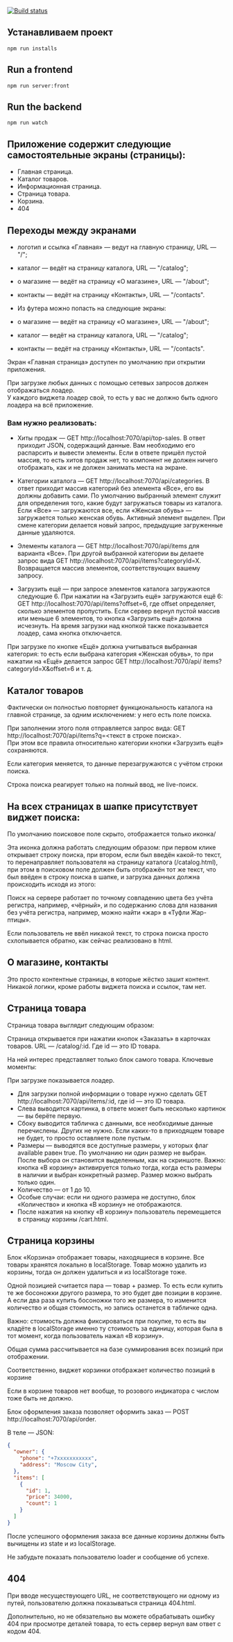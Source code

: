 [![Build status](https://ci.appveyor.com/api/projects/status/am7vyx8sbywcqe1b/branch/master?svg=true)](https://ci.appveyor.com/project/Tryd0g0lik/shopping/branch/master)

## Устанавливаем проект
`npm run installs`

## Run a frontend
`npm run server:front`

## Run the backend
`npm run watch`


## Приложение содержит следующие самостоятельные экраны (страницы):

 - Главная страница.
 - Каталог товаров.
 - Информационная страница.
 - Страница товара.
 - Корзина.
 - 404

## Переходы между экранами
 - логотип и ссылка «Главная» — ведут на главную страницу, URL — "/";
 - каталог — ведёт на страницу каталога, URL — "/catalog";
 - о магазине — ведёт на страницу «О магазине», URL — "/about";
 - контакты — ведёт на страницу «Контакты», URL — "/contacts".
 - Из футера можно попасть на следующие экраны:

 - о магазине — ведёт на страницу «О магазине», URL — "/about";
 - каталог — ведёт на страницу каталога, URL — "/catalog";
 - контакты — ведёт на страницу «Контакты», URL — "/contacts".

Экран «Главная страница» доступен по умолчанию при открытии приложения.

При загрузке любых данных с помощью сетевых запросов должен отображаться лоадер. \
У каждого виджета лоадер свой, то есть у вас не должно быть одного лоадера на всё приложение.

### Вам нужно реализовать:

 - Хиты продаж — GET http://localhost:7070/api/top-sales. В ответ приходит JSON, содержащий данные. Вам необходимо его распарсить и вывести элементы. Если в ответе пришёл пустой массив, то есть хитов продаж нет, то компонент не должен ничего отображать, как и не должен занимать места на экране.

 - Категории каталога — GET http://localhost:7070/api/categories. В ответ приходит массив категорий без элемента «Все», его вы должны добавить сами. По умолчанию выбранный элемент служит для определения того, какие будут загружаться товары из каталога. Если «Все» — загружаются все, если «Женская обувь» — загружается только женская обувь. Активный элемент выделен. При смене категории делается новый запрос, предыдущие загруженные данные удаляются.

 - Элементы каталога — GET http://localhost:7070/api/items для варианта «Все». При другой выбранной категории вы делаете запрос вида GET http://localhost:7070/api/items?categoryId=X. Возвращается массив элементов, соответствующих вашему запросу.

 - Загрузить ещё — при запросе элементов каталога загружаются следующие 6. При нажатии на «Загрузить ещё» загружаются ещё 6: GET http://localhost:7070/api/items?offset=6, где offset определяет, сколько элементов пропустить. Если сервер вернул пустой массив или меньше 6 элементов, то кнопка «Загрузить ещё» должна исчезнуть. На время загрузки над кнопкой также показывается лоадер, сама кнопка отключается.

 При загрузке по кнопке «Ещё» должна учитываться выбранная категория: то есть если выбрана категория «Женская обувь», то при нажатии на «Ещё» делается запрос GET http://localhost:7070/api/
 items?categoryId=X&offset=6 и т. д.

## Каталог товаров
Фактически он полностью повторяет функциональность каталога на главной странице, за одним исключением: у него есть поле поиска.

При заполнении этого поля отправляется запрос вида: GET http://localhost:7070/api/items?q=<текст в строке поиска>. \
При этом все правила относительно категории кнопки «Загрузить ещё» сохраняются.

Если категория меняется, то данные перезагружаются с учётом строки поиска.

Строка поиска реагирует только на полный ввод, не live-поиск.

## На всех страницах в шапке присутствует виджет поиска:
По умолчанию поисковое поле скрыто, отображается только иконка/

Эта иконка должна работать следующим образом: при первом клике открывает строку поиска, при втором, если был введён какой-то текст, то перенаправляет пользователя на страницу каталога (/catalog.html), при этом в поисковом поле должен быть отображён тот же текст, что был ввёден в строку поиска в шапке, и загрузка данных должна происходить исходя из этого:

Поиск на сервере работает по точному совпадению цвета без учёта регистра, например, «чёрный», и по содержанию слова для названия без учёта регистра, например, можно найти «жар» в «Туфли Жар-птицы».

Если пользователь не ввёл никакой текст, то строка поиска просто схлопывается обратно, как сейчас реализовано в html.

## О магазине, контакты
Это просто контентные страницы, в которые жёстко зашит контент. Никакой логики, кроме работы виджета поиска и ссылок, там нет.

## Страница товара
Страница товара выглядит следующим образом:

Страница открывается при нажатии кнопок «Заказать» в карточках товаров. URL — /catalog/:id. Где id — это ID товара.

На ней интерес представляет только блок самого товара.
Ключевые моменты:

При загрузке показывается лоадер.
- Для загрузки полной информации о товаре нужно сделать GET http://localhost:7070/api/items/:id, где id — это ID товара.
- Слева выводится картинка, в ответе может быть несколько картинок — вы берёте первую.
- Сбоку выводится табличка с данными, все необходимые данные перечислены. Других не нужно. Если каких-то в приходящем товаре не будет, то просто оставляете поле пустым.
- Размеры — выводятся все доступные размеры, у которых флаг available равен true. По умолчанию ни один размер не выбран. После выбора он становится выделенным, как на скриншоте. Важно: кнопка «В корзину» активируется только тогда, когда есть размеры в наличии и выбран конкретный размер. Размер можно выбрать только один.
- Количество — от 1 до 10.
- Особые случаи: если ни одного размера не доступно, блок «Количество» и кнопка «В корзину» не отображаются.
- После нажатия на кнопку «В корзину» пользователь перемещается в страницу корзины /cart.html.

## Страница корзины
Блок «Корзина» отображает товары, находящиеся в корзине. Все товары хранятся локально в localStorage. Товар можно удалить из корзины, тогда он должен удалиться и из localStorage тоже.

Одной позицией считается пара — товар + размер. То есть если купить те же босоножки другого размера, то это будет две позиции в корзине. А если два раза купить босоножки того же размера, то изменится количество и общая стоимость, но запись останется в табличке одна.

Важно: стоимость должна фиксироваться при покупке, то есть вы кладёте в localStorage именно ту стоимость за единицу, которая была в тот момент, когда пользователь нажал «В корзину».

Общая сумма рассчитывается на базе суммирования всех позиций при отображении.

Соответственно, виджет корзинки отображает количество позиций в корзине

Если в корзине товаров нет вообще, то розового индикатора с числом тоже быть не должно.

Блок оформления заказа позволяет оформить заказ — POST http://localhost:7070/api/order.

В теле — JSON:
```JSON
{
  "owner": {
    "phone": "+7xxxxxxxxxxx",
    "address": "Moscow City",
  },
  "items": [
    {
      "id": 1,
      "price": 34000,
      "count": 1
    }
  ]
}
```
После успешного оформления заказа все данные корзины должны быть вычищены из state и из localStorage.

Не забудьте показать пользователю loader и сообщение об успехе.

## 404
При вводе несуществующего URL, не соответствующего ни одному из путей, пользователю должна показываться страница 404.html.

Дополнительно, но не обязательно вы можете обрабатывать ошибку 404 при просмотре деталей товара, то есть сервер вернул вам ответ с кодом 404.
